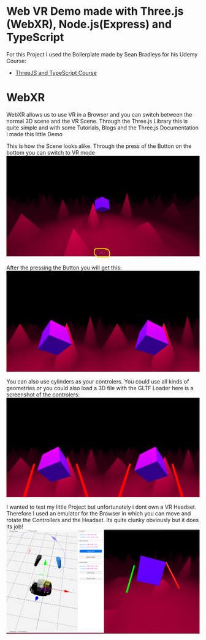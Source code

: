 # Web VR Demo made with Three.js (WebXR), Node.js(Express) and TypeScript

For this Project I used the Boilerplate made by Sean Bradleys for his Udemy Course: 
* [ThreeJS and TypeScript Course](https://www.udemy.com/course/threejs-tutorials/?referralCode=4C7E1DE91C3E42F69D0F)


# WebXR

WebXR allows us to use VR in a Browser and you can switch between the normal 3D scene and the VR Scene. Through the Three.js Library this is quite simple and with some Tutorials, Blogs and the Three.js Documentation i made this little Demo

This is how the Scene looks alike. Through the press of the Button on the bottom you can switch to VR mode
![screenshot1](https://raw.githubusercontent.com/QuekZ/WebVR_Test/main/src/client/screenshots/screenshot1.PNG)

After the pressing the Button you will get this:
![screenshot2](https://raw.githubusercontent.com/QuekZ/WebVR_Test/main/src/client/screenshots/screenshot2.PNG)

You can also use  cylinders as your controlers. You could use all kinds of geometries or you could also load a 3D file with the GLTF Loader
here is a screenshot of the controlers:
![screenshot3](https://raw.githubusercontent.com/QuekZ/WebVR_Test/main/src/client/screenshots/screenshot3.PNG)

I wanted to test my little Project but unfortunately i dont own a VR Headset. Therefore I used an emulator for the Browser in which you can move and rotate the Controllers and the Headset. Its quite clunky obviously but it does its job!
![screenshot4](https://raw.githubusercontent.com/QuekZ/WebVR_Test/main/src/client/screenshots/screenshot4.PNG)

